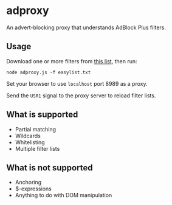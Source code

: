 adproxy
=======

An advert-blocking proxy that understands AdBlock Plus filters.

Usage
-----

Download one or more filters from [this list][1], then run:

    node adproxy.js -f easylist.txt

Set your browser to use `localhost` port 8989 as a proxy.

[1]: http://adblockplus.org/en/subscriptions

Send the `USR1` signal to the proxy server to reload filter lists.

What is supported
-----------------

* Partial matching
* Wildcards
* Whitelisting
* Multiple filter lists

What is not supported
---------------------

* Anchoring
* $-expressions
* Anything to do with DOM manipulation
